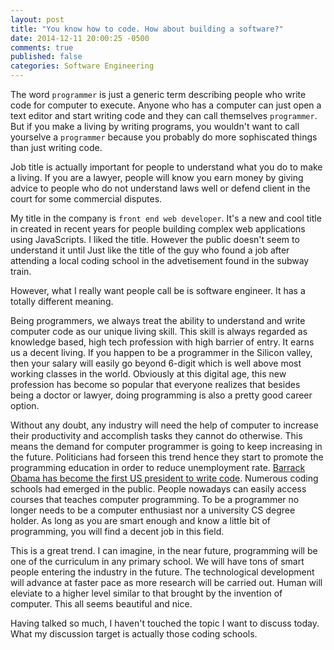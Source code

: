 ```yaml
---
layout: post
title: "You know how to code. How about building a software?"
date: 2014-12-11 20:00:25 -0500
comments: true
published: false
categories: Software Engineering
---
```


The word `programmer` is just a generic term describing people who write code for computer to execute. Anyone who has a computer can just open a text editor and start writing code and they can call themselves `programmer`. But if you make a living by writing programs, you wouldn't want to call yourselve a `programmer` because you probably do more sophiscated things than just writing code.

Job title is actually important for people to understand what you do to make a living. If you are a lawyer, people will know you earn money by giving advice to people who do not understand laws well or defend client in the court for some commercial disputes.


My title in the company is `front end web developer`. It's a new and cool title in created in recent years for people building complex web applications using JavaScripts. I liked the title. However the public doesn't seem to understand it until Just like the title of the guy who found a job after attending a local coding school in the advetisement found in the subway train.

However, what I really want people call be is software engineer. It has a totally different meaning.



Being programmers, we always treat the ability to understand and write computer code as our unique living skill. This skill is always regarded as knowledge based, high tech profession with high barrier of entry. It earns us a decent living. If you happen to be a programmer in the Silicon valley, then your salary will easily go beyond 6-digit which is well above most working classes in the world. Obviously at this digital age, this new profession has become so popular that everyone realizes that besides being a doctor or lawyer, doing programming is also a pretty good career option.


Without any doubt, any industry will need the help of computer to increase their productivity and accomplish tasks they cannot do otherwise. This means the demand for computer programmer is going to keep increasing in the future. Politicians had forseen this trend hence they start to promote the programming education in order to reduce unemployment rate. [Barrack Obama has become the first US president to write code](http://techcrunch.com/2014/12/08/barack-obama-becomes-the-first-president-to-write-code/). Numerous coding schools had emerged in the public. People nowadays can easily access courses that teaches computer programming. To be a programmer no longer needs to be a computer enthusiast nor a university CS degree holder. As long as you are smart enough and know a little bit of programming, you will find a decent job in this field.

This is a great trend. I can imagine, in the near future, programming will be one of the curriculum in any primary school. We will have tons of smart people entering the industry in the future. The technological development will advance at faster pace as more research will be carried out. Human will eleviate to a higher level similar to that brought by the invention of computer. This all seems beautiful and nice.

Having talked so much, I haven't touched the topic I want to discuss today. What my discussion target is actually those coding schools.